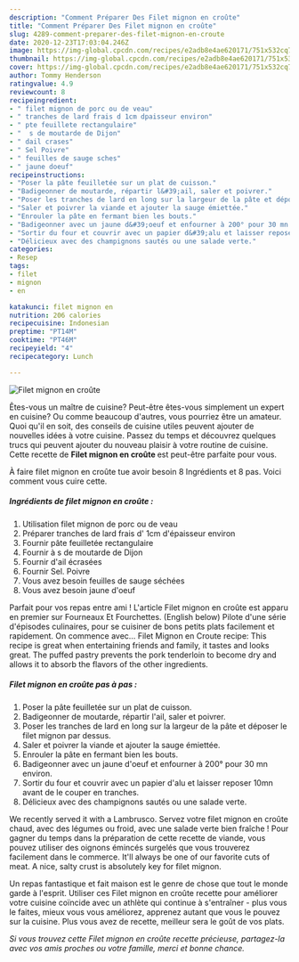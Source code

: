 ```yaml
---
description: "Comment Préparer Des Filet mignon en croûte"
title: "Comment Préparer Des Filet mignon en croûte"
slug: 4289-comment-preparer-des-filet-mignon-en-croute
date: 2020-12-23T17:03:04.246Z
image: https://img-global.cpcdn.com/recipes/e2adb8e4ae620171/751x532cq70/filet-mignon-en-croute-photo-principale-de-la-recette.jpg
thumbnail: https://img-global.cpcdn.com/recipes/e2adb8e4ae620171/751x532cq70/filet-mignon-en-croute-photo-principale-de-la-recette.jpg
cover: https://img-global.cpcdn.com/recipes/e2adb8e4ae620171/751x532cq70/filet-mignon-en-croute-photo-principale-de-la-recette.jpg
author: Tommy Henderson
ratingvalue: 4.9
reviewcount: 8
recipeingredient:
- " filet mignon de porc ou de veau"
- " tranches de lard frais d 1cm dpaisseur environ"
- " pte feuillete rectangulaire"
- "  s de moutarde de Dijon"
- " dail crases"
- " Sel Poivre"
- " feuilles de sauge sches"
- " jaune doeuf"
recipeinstructions:
- "Poser la pâte feuilletée sur un plat de cuisson."
- "Badigeonner de moutarde, répartir l&#39;ail, saler et poivrer."
- "Poser les tranches de lard en long sur la largeur de la pâte et déposer le filet mignon par dessus."
- "Saler et poivrer la viande et ajouter la sauge émiettée."
- "Enrouler la pâte en fermant bien les bouts."
- "Badigeonner avec un jaune d&#39;oeuf et enfourner à 200° pour 30 mn environ."
- "Sortir du four et couvrir avec un papier d&#39;alu et laisser reposer 10mn avant de le couper en tranches."
- "Délicieux avec des champignons sautés ou une salade verte."
categories:
- Resep
tags:
- filet
- mignon
- en

katakunci: filet mignon en 
nutrition: 206 calories
recipecuisine: Indonesian
preptime: "PT14M"
cooktime: "PT46M"
recipeyield: "4"
recipecategory: Lunch

---
```



![Filet mignon en croûte](https://img-global.cpcdn.com/recipes/e2adb8e4ae620171/751x532cq70/filet-mignon-en-croute-photo-principale-de-la-recette.jpg)

Êtes-vous un maître de cuisine? Peut-être êtes-vous simplement un expert en cuisine? Ou comme beaucoup d'autres, vous pourriez être un amateur. Quoi qu'il en soit, des conseils de cuisine utiles peuvent ajouter de nouvelles idées à votre cuisine. Passez du temps et découvrez quelques trucs qui peuvent ajouter du nouveau plaisir à votre routine de cuisine. Cette recette de <strong> Filet mignon en croûte </strong> est peut-être parfaite pour vous.

<!--inarticleads1-->

À faire filet mignon en croûte tue avoir besoin 8 Ingrédients et 8 pas. Voici comment vous cuire cette.

##### Ingrédients de filet mignon en croûte :

1. Utilisation  filet mignon de porc ou de veau
1. Préparer  tranches de lard frais d&#39; 1cm d&#39;épaisseur environ
1. Fournir  pâte feuilletée rectangulaire
1. Fournir  à s de moutarde de Dijon
1. Fournir  d&#39;ail écrasées
1. Fournir  Sel. Poivre
1. Vous avez besoin  feuilles de sauge séchées
1. Vous avez besoin  jaune d&#39;oeuf


Parfait pour vos repas entre ami ! L&#39;article Filet mignon en croûte est apparu en premier sur Fourneaux Et Fourchettes. (English below) Pilote d&#39;une série d&#39;épisodes culinaires, pour se cuisiner de bons petits plats facilement et rapidement. On commence avec… Filet Mignon en Croute recipe: This recipe is great when entertaining friends and family, it tastes and looks great. The puffed pastry prevents the pork tenderloin to become dry and allows it to absorb the flavors of the other ingredients. 

<!--inarticleads2-->

##### Filet mignon en croûte pas à pas :

1. Poser la pâte feuilletée sur un plat de cuisson.
1. Badigeonner de moutarde, répartir l&#39;ail, saler et poivrer.
1. Poser les tranches de lard en long sur la largeur de la pâte et déposer le filet mignon par dessus.
1. Saler et poivrer la viande et ajouter la sauge émiettée.
1. Enrouler la pâte en fermant bien les bouts.
1. Badigeonner avec un jaune d&#39;oeuf et enfourner à 200° pour 30 mn environ.
1. Sortir du four et couvrir avec un papier d&#39;alu et laisser reposer 10mn avant de le couper en tranches.
1. Délicieux avec des champignons sautés ou une salade verte.


We recently served it with a Lambrusco. Servez votre filet mignon en croûte chaud, avec des légumes ou froid, avec une salade verte bien fraîche ! Pour gagner du temps dans la préparation de cette recette de viande, vous pouvez utiliser des oignons émincés surgelés que vous trouverez facilement dans le commerce. It&#39;ll always be one of our favorite cuts of meat. A nice, salty crust is absolutely key for filet mignon. 

<!--inarticleads1-->

<p>
Un repas fantastique et fait maison est le genre de chose que tout le monde garde à l'esprit. Utiliser ces Filet mignon en croûte recette pour améliorer votre cuisine coïncide avec un athlète qui continue à s'entraîner - plus vous le faites, mieux vous vous améliorez, apprenez autant que vous le pouvez sur la cuisine. Plus vous avez de recette, meilleur sera le goût de vos plats.
</p>

<p>
<i>Si vous trouvez cette Filet mignon en croûte recette précieuse, partagez-la avec vos amis proches ou votre famille, merci et bonne chance.</i>
</p>
